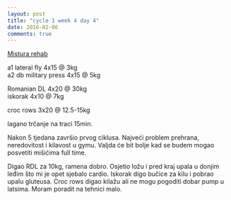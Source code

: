 ```yaml
---
layout: post
title: "cycle 1 week 4 day 4"
date: 2016-02-06
comments: true
---
```


[Mistura rehab](/snagata/log/2015/07/20/mistura-rehab/)

a1 lateral fly 4x15 @ 3kg  
a2 db military press 4x15 @ 5kg  

Romanian DL 4x20 @ 30kg  
iskorak 4x10 @ 7kg  

croc rows 3x20 @ 12.5-15kg  

lagano trčanje na traci 15min.  

Nakon 5 tjedana završio prvog ciklusa. Najveći problem prehrana, neredovitost i kilavost u gymu. Valjda će bit bolje kad se budem mogao posvetiti mišićima full time. 

Digao RDL za 10kg, ramena dobro. Osjetio ložu i pred kraj upala u donjim leđim što mi je opet sjebalo cardio. Iskorak digo bučice za kilu i pobrao upalu gluteusa. Croc rows digao kilažu ali ne mogu pogoditi dobar pump u latsima. Moram poradit na tehnici malo.  
